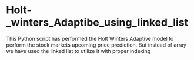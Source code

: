 # Holt-_winters_Adaptibe_using_linked_list
This Python script has performed the Holt Winters Adaptive model to perform the stock markets upcoming price prediction. But instead of array we have used the linked list to utilize it with proper indexing 
